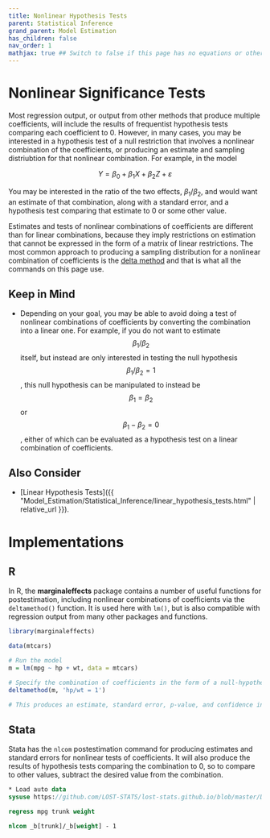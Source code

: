 ```yaml
---
title: Nonlinear Hypothesis Tests
parent: Statistical Inference
grand_parent: Model Estimation
has_children: false
nav_order: 1
mathjax: true ## Switch to false if this page has no equations or other math rendering.
---
```


# Nonlinear Significance Tests

Most regression output, or output from other methods that produce multiple coefficients, will include the results of frequentist hypothesis tests comparing each coefficient to 0. However, in many cases, you may be interested in a hypothesis test of a null restriction that involves a nonlinear combination of the coefficients, or producing an estimate and sampling distriubtion for that nonlinear combination. For example, in the model

$$ Y = \beta_0 + \beta_1X + \beta_2Z + \varepsilon $$

You may be interested in the ratio of the two effects, $\beta_1/\beta_2$, and would want an estimate of that combination, along with a standard error, and a hypothesis test comparing that estimate to 0 or some other value.

Estimates and tests of nonlinear combinations of coefficients are different than for linear combinations, because they imply restrictions on estimation that cannot be expressed in the form of a matrix of linear restrictions. The most common approach to producing a sampling distribution for a nonlinear combination of coefficients is the [delta method](https://en.wikipedia.org/wiki/Delta_method) and that is what all the commands on this page use.

## Keep in Mind

- Depending on your goal, you may be able to avoid doing a test of nonlinear combinations of coefficients by converting the combination into a linear one. For example, if you do not want to estimate $$\beta_1/\beta_2$$ itself, but instead are only interested in testing the null hypothesis $$\beta_1/\beta_2 = 1$$, this null hypothesis can be manipulated to instead be $$\beta_1 = \beta_2$$ or $$\beta_1 - \beta_2 = 0$$, either of which can be evaluated as a hypothesis test on a linear combination of coefficients.

## Also Consider

- [Linear Hypothesis Tests]({{ "Model_Estimation/Statistical_Inference/linear_hypothesis_tests.html" | relative_url }}).

# Implementations

## R

In R, the **marginaleffects** package contains a number of useful functions for postestimation, including nonlinear combinations of coefficients via the `deltamethod()` function. It is used here with `lm()`, but is also compatible with regression output from many other packages and functions.

```r
library(marginaleffects)

data(mtcars)

# Run the model
m = lm(mpg ~ hp + wt, data = mtcars)

# Specify the combination of coefficients in the form of a null-hypothesis equation
deltamethod(m, 'hp/wt = 1')

# This produces an estimate, standard error, p-value, and confidence interval
```


## Stata

Stata has the `nlcom` postestimation command for producing estimates and standard errors for nonlinear tests of coefficients. It will also produce the results of hypothesis tests comparing the combination to 0, so to compare to other values, subtract the desired value from the combination.


```stata
* Load auto data
sysuse https://github.com/LOST-STATS/lost-stats.github.io/blob/master/Data/auto.dta

regress mpg trunk weight

nlcom _b[trunk]/_b[weight] - 1
```

